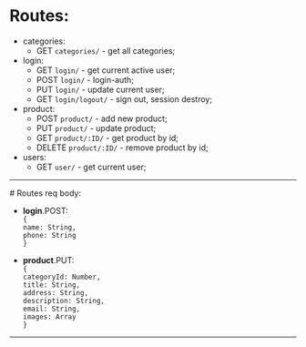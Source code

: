 # Routes:

- categories: 
    - GET `categories/` - get all categories;
- login:
    - GET `login/` - get current active user;
    - POST `login/` - login-auth;
    - PUT `login/` - update current user;
    - GET `login/logout/` - sign out, session destroy;
- product:
    - POST `product/` - add new product;
    - PUT `product/` - update product;
    - GET `product/:ID/` - get product by id;
    - DELETE `product/:ID/` - remove product by id;
- users:
    - GET `user/` - get current user;
    
<hr/>
# Routes req body:

- **login**.POST:<br>
`{`<br>
     `name: String,`<br>
     `phone: String`<br>
 `}`
 
- **product**.PUT:<br>
`{`<br>
   `categoryId: Number,`<br>
   `title: String,`<br>
   `address: String,`<br>
   `description: String,`<br>
   `email: String,`<br>
   `images: Array`<br>
`}`
<hr/>